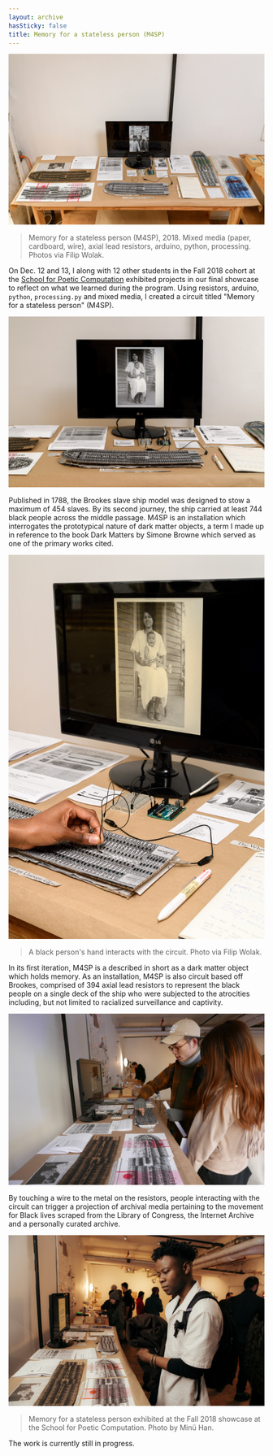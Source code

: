 ```yaml
---
layout: archive
hasSticky: false
title: Memory for a stateless person (M4SP)
---
```


![Image description: A standing desk shot from above shows the project spread out on top.](/assets/img/archive/m4sp/m4sp1.jpg "M4SP photo by Filip Wolak")
>Memory for a stateless person (M4SP), 2018. Mixed media (paper, cardboard, wire), axial lead resistors, arduino, python, processing. Photos via Filip Wolak.

On Dec. 12 and 13, I along with 12 other students in the Fall 2018 cohort at the [School for Poetic Computation](https://sfpc.io) exhibited projects in our final showcase to reflect on what we learned during the program. Using resistors, arduino, `python`, `processing.py` and mixed media, I created a circuit titled "Memory for a stateless person" (M4SP).

![Image description: ](/assets/img/archive/m4sp/m4sp6.jpg "M4SP photo by Filip Wolak")

Published in 1788, the Brookes slave ship model was designed to stow a maximum of 454 slaves. By its second journey, the ship carried at least 744 black people across the middle passage. M4SP is an installation which interrogates the prototypical nature of dark matter objects, a term I made up in reference to the book Dark Matters by Simone Browne which served as one of the primary works cited.

![Image description: A black person's hand interacts with the circuit.](/assets/img/archive/m4sp/m4sp2.jpg "M4SP photo by Filip Wolak")
>A black person's hand interacts with the circuit. Photo via Filip Wolak.

In its first iteration, M4SP is a described in short as a dark matter object which holds memory. As an installation, M4SP is also circuit based off Brookes, comprised of 394 axial lead resistors to represent the black people on a single deck of the ship who were subjected to the atrocities including, but not limited to racialized surveillance and captivity.

![Image description: ](/assets/img/archive/m4sp/m4sp3.jpg "M4SP photo by Tiri Kananuruk")

By touching a wire to the metal on the resistors, people interacting with the circuit can trigger a projection of archival media pertaining to the movement for Black lives scraped from the Library of Congress, the Internet Archive and a personally curated archive.

![Image description: ](/assets/img/archive/m4sp/m4sp7.jpg "M4SP photo by Minu Han")
>Memory for a stateless person exhibited at the Fall 2018 showcase at the School for Poetic Computation. Photo by Minü Han.

The work is currently still in progress.


